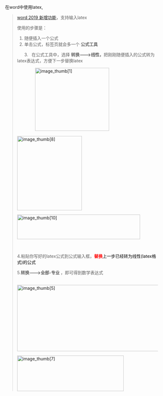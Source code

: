 <p>在word中使用latex,</p><blockquote><p><a href="https://support.office.com/zh-cn/article/word-2019-for-windows-%e4%b8%ad%e7%9a%84%e6%96%b0%e5%a2%9e%e5%8a%9f%e8%83%bd-d3d31e5e-2bb8-4433-80bb-08279beef4b3?ui=zh-CN&amp;rs=zh-CN&amp;ad=CN" target="_blank">word 2019 新增功能</a>，支持输入latex </p><p>使用的步骤是：</p><ol><li>随便插入一个公式</li><li>单击公式，标签页就会多一个 <strong>公式工具</strong></li></ol><p>&nbsp;&nbsp;&nbsp;&nbsp;&nbsp; 3.&nbsp;&nbsp; 在公式工具中，选择 <strong>转换---&gt;线性，</strong>把刚刚随便插入的公式转为latex表达式，方便下一步替换latex</p><p>&nbsp;&nbsp;&nbsp;&nbsp;&nbsp;&nbsp;&nbsp;&nbsp;&nbsp;&nbsp;&nbsp;&nbsp;&nbsp;&nbsp; <a href="https://img2018.cnblogs.com/blog/601779/201912/601779-20191225181005845-2143773539.png"><img width="244" height="207" title="image_thumb[1]" style="margin: 0px; border: 0px currentcolor; border-image: none; display: inline; background-image: none;" alt="image_thumb[1]" src="https://img2018.cnblogs.com/blog/601779/201912/601779-20191225181006291-805713461.png" border="0"></a></p><p><a href="https://img2018.cnblogs.com/blog/601779/201912/601779-20191225181006584-1084149781.png"><img width="213" height="244" title="image_thumb[8]" style="margin: 0px; border: 0px currentcolor; border-image: none; display: inline; background-image: none;" alt="image_thumb[8]" src="https://img2018.cnblogs.com/blog/601779/201912/601779-20191225181006850-215432878.png" border="0"></a></p><p><a href="https://img2018.cnblogs.com/blog/601779/201912/601779-20191225181007126-675766330.png"><img width="405" height="81" title="image_thumb[10]" style="margin: 0px; border: 0px currentcolor; border-image: none; display: inline; background-image: none;" alt="image_thumb[10]" src="https://img2018.cnblogs.com/blog/601779/201912/601779-20191225181007418-1378286049.png" border="0"></a></p><p>&nbsp; </p><p> 4.粘贴你写好的latex公式到公式输入框，<font color="#ff0000"><strong>替换</strong><font color="#000000">上一步已经转为线性(latex格式)的公式</font></font></p><p> 5.<strong>转换---&gt;全部-专业 </strong>，即可得到数学表达式</p><p>&nbsp;&nbsp;&nbsp; <a href="https://img2018.cnblogs.com/blog/601779/201912/601779-20191225181007936-1417265083.png"><img width="484" height="218" title="image_thumb[5]" style="margin: 0px; border: 0px currentcolor; border-image: none; display: inline; background-image: none;" alt="image_thumb[5]" src="https://img2018.cnblogs.com/blog/601779/201912/601779-20191225181008881-376088685.png" border="0"></a></p><p><a href="https://img2018.cnblogs.com/blog/601779/201912/601779-20191225181009181-1414531096.png"><img width="351" height="117" title="image_thumb[7]" style="margin: 0px; border: 0px currentcolor; border-image: none; display: inline; background-image: none;" alt="image_thumb[7]" src="https://img2018.cnblogs.com/blog/601779/201912/601779-20191225181009472-1259655205.png" border="0"></a></p></blockquote>
